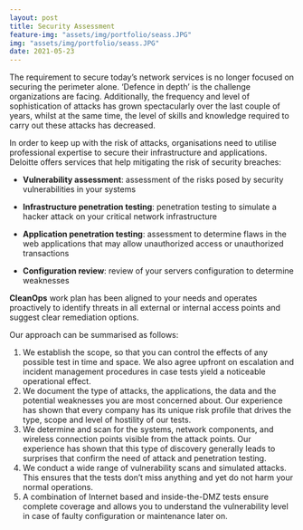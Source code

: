 ```yaml
---
layout: post
title: Security Assessment
feature-img: "assets/img/portfolio/seass.JPG"
img: "assets/img/portfolio/seass.JPG"
date: 2021-05-23
---
```


The requirement to secure today’s network services is no longer focused on securing the perimeter alone. ‘Defence in depth’ is the challenge organizations are facing. Additionally, the frequency and level of sophistication of attacks has grown spectacularly over the last couple of years, whilst at the same time, the level of skills and knowledge required to carry out these attacks has decreased. 

In order to keep up with the risk of attacks, organisations need to utilise professional expertise to secure their infrastructure and applications. Deloitte offers services that help mitigating the risk of security breaches:


- **Vulnerability assessment**: assessment of the risks posed by security vulnerabilities in your systems

- **Infrastructure penetration testing**: penetration testing to simulate a hacker attack on your critical network infrastructure

- **Application penetration testing**: assessment to determine flaws in the web applications that may allow unauthorized access or unauthorized transactions

- **Configuration review**: review of your servers configuration to determine weaknesses


**CleanOps** work plan has been aligned to your needs and operates proactively to identify threats in all external or internal access points and suggest clear remediation options.

Our approach can be summarised as follows:

1. We establish the scope, so that you can control the effects of any possible test in time and space. We also agree upfront on escalation and incident management procedures in case tests yield a noticeable operational effect.
2. We document the type of attacks, the applications, the data and the potential weaknesses you are most concerned about. Our experience has shown that every company has its unique risk profile that drives the type, scope and level of hostility of our tests.
3. We determine and scan for the systems, network components, and wireless connection points visible from the attack points. Our experience has shown that this type of discovery generally leads to surprises that confirm the need of attack and penetration testing.
4. We conduct a wide range of vulnerability scans and simulated attacks. This ensures that the tests don’t miss anything and yet do not harm your normal operations.
5. A combination of Internet based and inside-the-DMZ tests ensure complete coverage and allows you to understand the vulnerability level in case of faulty configuration or maintenance later on.
